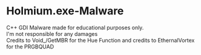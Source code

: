 # Holmium.exe-Malware
C++ GDI Malware made for educational purposes only.
<br>I'm not responsible for any damages
<br> Credits to Void_/GetMBR for the Hue Function and credits to EthernalVortex for the PRGBQUAD
